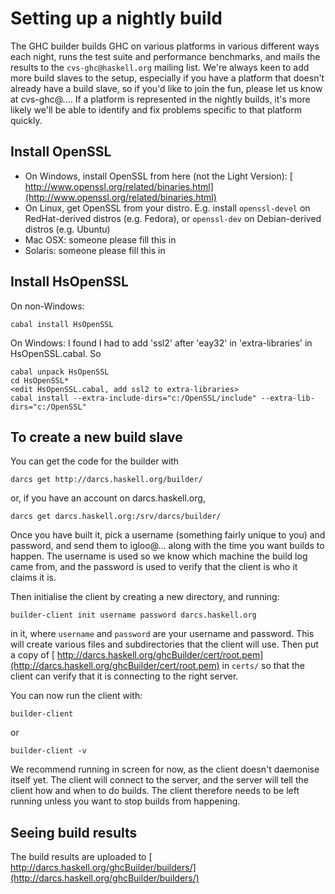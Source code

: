 # Setting up a nightly build



The GHC builder builds GHC on various platforms in various different ways each night, runs the test suite and performance benchmarks, and mails the results to the `cvs-ghc@haskell.org` mailing list.  We're always keen to add more build slaves to the setup, especially if you have a platform that doesn't already have a build slave, so if you'd like to join the fun, please let us know at cvs-ghc@….  If a platform is represented in the nightly builds, it's more likely we'll be able to identify and fix problems specific to that platform quickly.


## Install OpenSSL


- On Windows, install OpenSSL from here (not the Light Version): [
  http://www.openssl.org/related/binaries.html](http://www.openssl.org/related/binaries.html)
- On Linux, get OpenSSL from your distro.  E.g. install `openssl-devel` on RedHat-derived distros (e.g. Fedora), or `openssl-dev` on Debian-derived distros (e.g. Ubuntu)
- Mac OSX: someone please fill this in
- Solaris: someone please fill this in

## Install HsOpenSSL



On non-Windows:


```wiki
cabal install HsOpenSSL
```


On Windows: I found I had to add 'ssl2' after 'eay32' in 'extra-libraries' in HsOpenSSL.cabal.  So


```wiki
cabal unpack HsOpenSSL
cd HsOpenSSL*
<edit HsOpenSSL.cabal, add ssl2 to extra-libraries>
cabal install --extra-include-dirs="c:/OpenSSL/include" --extra-lib-dirs="c:/OpenSSL"
```

## To create a new build slave



You can get the code for the builder with


```wiki
darcs get http://darcs.haskell.org/builder/
```


or, if you have an account on darcs.haskell.org,


```wiki
darcs get darcs.haskell.org:/srv/darcs/builder/
```


Once you have built it, pick a username (something fairly unique to you) and password, and send them to igloo@… along with the time you want builds to happen. The username is used so we know which machine the build log came from, and the password is used to verify that the client is who it claims it is.



Then initialise the client by creating a new directory, and running:


```wiki
builder-client init username password darcs.haskell.org
```


in it, where `username` and `password` are your username and password. This will create various files and subdirectories that the client will use. Then put a copy of [
http://darcs.haskell.org/ghcBuilder/cert/root.pem](http://darcs.haskell.org/ghcBuilder/cert/root.pem) in `certs/` so that the client can verify that it is connecting to the right server.



You can now run the client with:


```wiki
builder-client
```


or


```wiki
builder-client -v
```


We recommend running in screen for now, as the client doesn't daemonise itself yet. The client will connect to the server, and the server will tell the client how and when to do builds. The client therefore needs to be left running unless you want to stop builds from happening.


## Seeing build results



The build results are uploaded to [
http://darcs.haskell.org/ghcBuilder/builders/](http://darcs.haskell.org/ghcBuilder/builders/)


